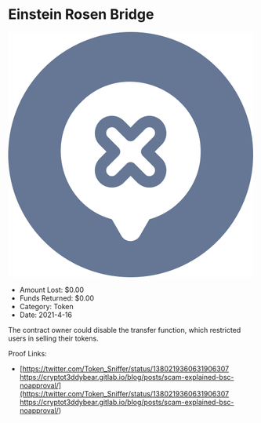 # Einstein Rosen Bridge
![Einstein Rosen Bridge](/rektimages/Einstein-Rosen-Bridge.png)
- Amount Lost: $0.00
- Funds Returned: $0.00
- Category: Token
- Date: 2021-4-16

The contract owner could disable the transfer function, which restricted users in selling their tokens.


Proof Links:
- [https://twitter.com/Token_Sniffer/status/1380219360631906307 https://cryptot3ddybear.gitlab.io/blog/posts/scam-explained-bsc-noapproval/](https://twitter.com/Token_Sniffer/status/1380219360631906307 https://cryptot3ddybear.gitlab.io/blog/posts/scam-explained-bsc-noapproval/)


